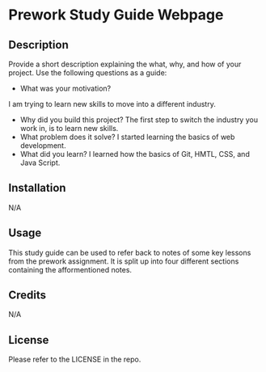 # Prework Study Guide Webpage

## Description

Provide a short description explaining the what, why, and how of your project. Use the following questions as a guide:

- What was your motivation?

I am trying to learn new skills to move into a different industry. 
- Why did you build this project? 
The first step to switch the industry you work in, is to learn new skills.
- What problem does it solve?
I started learning the basics of web development.
- What did you learn?
I learned how the basics of Git, HMTL, CSS, and Java Script.


## Installation

N/A

## Usage

This study guide can be used to refer back to notes of some key lessons from the prework assignment. It is split up into four different sections containing the afformentioned notes. 

## Credits

N/A

## License

Please refer to the LICENSE in the repo. 
